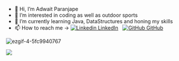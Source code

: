 - 👋 Hi, I’m Adwait Paranjape 
- 👀 I’m interested in coding as well as outdoor sports 
- 🌱 I’m currently learning Java, DataStructures and honing my skills
- 📫 How to reach me -> [![Linkedin](https://i.stack.imgur.com/gVE0j.png) LinkedIn](https://www.linkedin.com/in/adwait-paranjape-87ba7420a/)
&nbsp;
[![GitHub](https://i.stack.imgur.com/tskMh.png) GitHub](https://github.com/Adp6190)

![ezgif-4-5fc9940767](https://github.com/Adp6190/Adp6190/assets/130762564/71053534-b578-414f-9691-45f282c6423d)



<!---
Adp6190/Adp6190 is a ✨ special ✨ repository because its `README.md` (this file) appears on your GitHub profile.
You can click the Preview link to take a look at your changes.
--->



<a href="https://visitcount.itsvg.in">
  <img src="https://visitcount.itsvg.in/api?id=adp6190&label=Profile%20Views&color=3&icon=4&pretty=false" />
</a>
